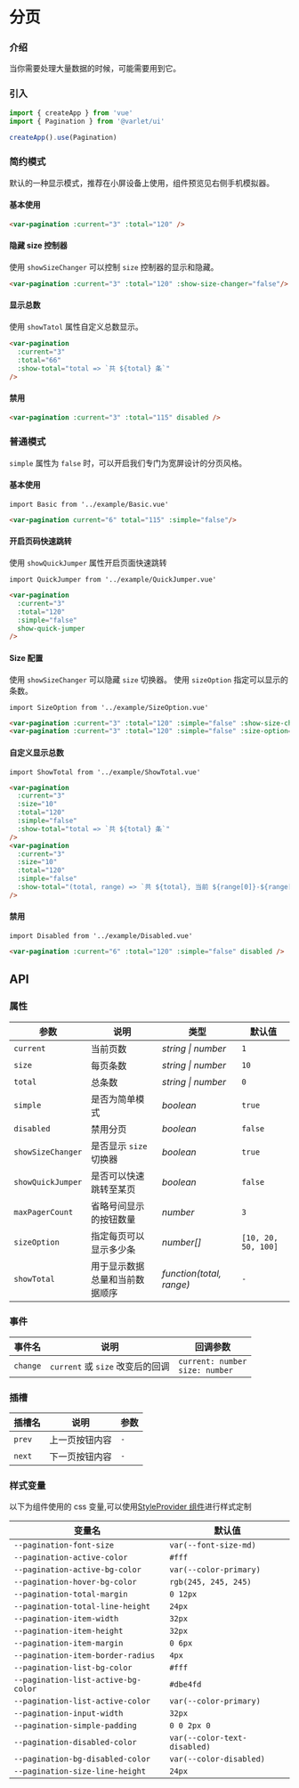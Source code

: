 # 分页

### 介绍

当你需要处理大量数据的时候，可能需要用到它。

### 引入

```js
import { createApp } from 'vue'
import { Pagination } from '@varlet/ui'

createApp().use(Pagination)
```
### 简约模式

默认的一种显示模式，推荐在小屏设备上使用，组件预览见右侧手机模拟器。

#### 基本使用

```html
<var-pagination :current="3" :total="120" />
```

#### 隐藏 size 控制器

使用 `showSizeChanger` 可以控制 `size` 控制器的显示和隐藏。

```html
<var-pagination :current="3" :total="120" :show-size-changer="false"/>
```

#### 显示总数

使用 `showTatol` 属性自定义总数显示。

```html
<var-pagination 
  :current="3" 
  :total="66" 
  :show-total="total => `共 ${total} 条`" 
/>
```

#### 禁用

```html
<var-pagination :current="3" :total="115" disabled />
```

### 普通模式

`simple` 属性为 `false` 时，可以开启我们专门为宽屏设计的分页风格。

#### 基本使用

```vue
import Basic from '../example/Basic.vue'
```

```html
<var-pagination current="6" total="115" :simple="false"/>
```

#### 开启页码快速跳转

使用 `showQuickJumper` 属性开启页面快速跳转

```vue
import QuickJumper from '../example/QuickJumper.vue'
```

```html
<var-pagination
  :current="3"
  :total="120"
  :simple="false" 
  show-quick-jumper
/>
```

#### Size 配置

使用 `showSizeChanger` 可以隐藏 `size` 切换器。
使用 `sizeOption` 指定可以显示的条数。

```vue
import SizeOption from '../example/SizeOption.vue'
```

```html
<var-pagination :current="3" :total="120" :simple="false" :show-size-changer="false" />
<var-pagination :current="3" :total="120" :simple="false" :size-option="[10, 20, 30, 40]" />
```

#### 自定义显示总数

```vue
import ShowTotal from '../example/ShowTotal.vue'
```

```html
<var-pagination
  :current="3"
  :size="10"
  :total="120"
  :simple="false"
  :show-total="total => `共 ${total} 条`"
/>
<var-pagination
  :current="3"
  :size="10"
  :total="120"
  :simple="false"
  :show-total="(total, range) => `共 ${total}, 当前 ${range[0]}-${range[1]}`"
/>
```

#### 禁用

```vue
import Disabled from '../example/Disabled.vue'
```

```html
<var-pagination :current="6" :total="120" :simple="false" disabled />
```

## API

### 属性

| 参数 | 说明 | 类型 | 默认值 |
| ----- | -------------- | -------- | ---------- |
| `current` | 当前页数 | _string \| number_ | `1` |
| `size` | 每页条数 | _string \| number_ | `10` |
| `total` | 总条数 | _string \| number_ | `0` |
| `simple` | 是否为简单模式 | _boolean_ | `true` |
| `disabled` | 禁用分页 | _boolean_ | `false` |
| `showSizeChanger` | 是否显示 `size` 切换器 | _boolean_ | `true` |
| `showQuickJumper` | 是否可以快速跳转至某页	 | _boolean_ | `false` |
| `maxPagerCount` | 省略号间显示的按钮数量	 | _number_ | `3` |
| `sizeOption` | 指定每页可以显示多少条	 | _number[]_ | `[10, 20, 50, 100]` |
| `showTotal` | 用于显示数据总量和当前数据顺序	 | _function(total, range)_ | `-` |

### 事件

| 事件名 | 说明 | 回调参数 |
| ----- | -------------- | -------- |
| `change` | `current` 或 `size` 改变后的回调 | `current: number` <br>`size: number`  |

### 插槽

| 插槽名 | 说明 | 参数 |
| --- | --- | --- |
| `prev` | 上一页按钮内容 | `-` |
| `next` | 下一页按钮内容 | `-` |

### 样式变量

以下为组件使用的 css 变量,可以使用[StyleProvider 组件](#/zh-CN/style-provider)进行样式定制

| 变量名 | 默认值 |
| --- | --- |
| `--pagination-font-size` | `var(--font-size-md)` |  
| `--pagination-active-color` | `#fff` |  
| `--pagination-active-bg-color` | `var(--color-primary)` |  
| `--pagination-hover-bg-color` | `rgb(245, 245, 245)` |  
| `--pagination-total-margin` | `0 12px` |  
| `--pagination-total-line-height` | `24px` |  
| `--pagination-item-width` | `32px` |  
| `--pagination-item-height` | `32px` |  
| `--pagination-item-margin` | `0 6px` |  
| `--pagination-item-border-radius` | `4px` |  
| `--pagination-list-bg-color` | `#fff` |  
| `--pagination-list-active-bg-color` | `#dbe4fd` |  
| `--pagination-list-active-color` | `var(--color-primary)` |  
| `--pagination-input-width` | `32px` |
| `--pagination-simple-padding` | `0 0 2px 0` |
| `--pagination-disabled-color` | `var(--color-text-disabled)` |
| `--pagination-bg-disabled-color` | `var(--color-disabled)` |
| `--pagination-size-line-height` | `24px` |  